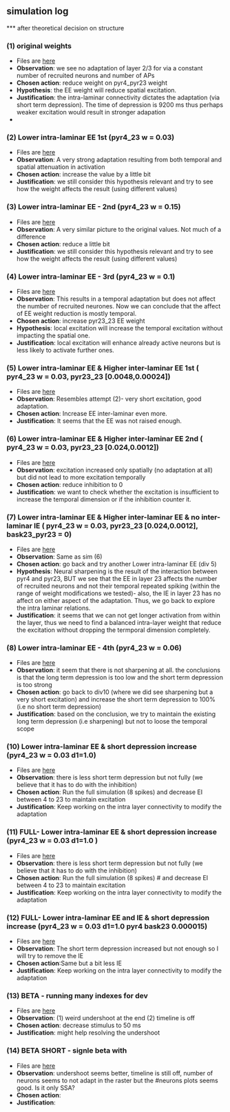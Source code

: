 ## simulation log

*** after theoretical decision on structure

### (1) original weights
- Files are [here](../output_file/pyr4_23_orig)
- __Observation__: we see no adaptation of layer 2/3 for via a constant number of recruited neurons and number of APs
- __Chosen action__: reduce weight on pyr4_pyr23 weight
- __Hypothesis__: the EE weight will reduce spatial excitation.
- __Justification__: the intra-laminar connectivity dictates the adaptation (via short term depression). The time of depression is 9200 ms thus perhaps weaker excitation would result in stronger adapation
-

### (2) Lower intra-laminar EE 1st (pyr4_23 w = 0.03)
- Files are [here](../output_file/pyr4_23_div10)
- __Observation__: A very strong adaptation resulting from both temporal and spatial attenuation in activation
- __Chosen action__: increase the value by a little bit
- __Justification__: we still consider this hypothesis relevant and try to see how the weight affects the result (using different values)

### (3) Lower intra-laminar EE - 2nd (pyr4_23 w = 0.15)
- Files are [here](../output_file/pyr4_23_div2)
- __Observation__: A very similar picture to the original values. Not much of a difference
- __Chosen action__: reduce a little bit
- __Justification__: we still consider this hypothesis relevant and try to see how the weight affects the result (using different values)

### (4) Lower intra-laminar EE - 3rd  (pyr4_23 w = 0.1)
- Files are [here](../output_file/pyr4_23_div3)
- __Observation__: This results in a temporal adaptation but does not affect the number of recruited neurones. Now we can conclude that the affect of EE weight reduction is mostly temporal.
- __Chosen action__: increase pyr23_23 EE weight
- __Hypothesis__: local excitation will increase the temporal excitation without impacting the spatial one.
- __Justification__: local excitation will enhance already active neurons but is less likely to activate further ones.

### (5) Lower intra-laminar EE & Higher inter-laminar EE 1st ( pyr4_23 w = 0.03, pyr23_23  [0.0048,0.00024])
- Files are [here](../output_file/pyr4_23_div10_pyr23_23_double)
- __Observation__: Resembles attempt (2)- very short excitation, good adaptation.
- __Chosen action__: Increase EE inter-laminar even more.
- __Justification__:  It seems that the EE was not raised enough.


### (6) Lower intra-laminar EE & Higher inter-laminar EE 2nd ( pyr4_23 w = 0.03, pyr23_23  [0.024,0.0012])
- Files are [here](../output_file/pyr4_23_div10_pyr23_23_mult10)
- __Observation__: excitation increased only spatially (no adaptation at all) but did not lead to more excitation temporally
- __Chosen action__: reduce inhibition to 0
- __Justification__: we want to check whether the excitation is insufficient to increase the temporal dimension or if the inhibition counter it.

### (7) Lower intra-laminar EE & Higher inter-laminar EE & no inter-laminar IE ( pyr4_23 w = 0.03, pyr23_23  [0.024,0.0012], bask23_pyr23 = 0)
- Files are [here](../output_file/pyr4_23_div10_pyr23_23_mul10_bask23_pyr23_0)
- __Observation__: Same as sim (6)
- __Chosen action__: go back and try another Lower intra-laminar EE (div 5)
- __Hypothesis__: Neural sharpening is the result of the interaction between pyr4 and pyr23, BUT we see that the EE in layer 23 affects the number of recruited neurons and not their temporal repeated spiking (within the range of weight modifications we tested)- also, the IE in layer 23 has no affect on either aspect of the adaptation. Thus, we go back to explore the intra laminar relations.
- __Justification__: it seems that we can not get longer activation from within the layer, thus we need to find a balanced intra-layer weight that reduce the excitation without dropping the termporal dimension completely.


### (8) Lower intra-laminar EE - 4th  (pyr4_23 w = 0.06)
- Files are [here](../output_file/pyr4_23_div3)
- __Observation__: it seem that there is not sharpening at all. the conclusions is that the long term depression is too low and the short term depression is too strong
- __Chosen action__: go back to div10 (where we did see sharpening but a very short excitation) and increase the short term depression to 100% (i.e no short term depression)
- __Justification__: based on the conclusion, we try to maintain the existing long term depression (i.e sharpening) but not to loose the temporal scope



### (10) Lower intra-laminar EE & short depression increase  (pyr4_23 w = 0.03 d1=1.0)
- Files are [here](../output_file/pyr4_23_div10_D1_1)
- __Observation__: there is less short term depression but not fully (we believe that it has to do with the inhibition)
- __Chosen action__: Run the full simulation (8 spikes) and decrease EI between 4 to 23 to maintain excitation
- __Justification__: Keep working on the intra layer connectivity to modify the adaptation


### (11) FULL- Lower intra-laminar EE  & short depression increase  (pyr4_23 w = 0.03 d1=1.0  )
- Files are [here](../output_file/pyr4_23_div10_D1_1_full)
- __Observation__: there is less short term depression but not fully (we believe that it has to do with the inhibition)
- __Chosen action__: Run the full simulation (8 spikes) # and decrease EI between 4 to 23 to maintain excitation
- __Justification__: Keep working on the intra layer connectivity to modify the adaptation


### (12) FULL- Lower intra-laminar EE and IE  & short depression increase  (pyr4_23 w = 0.03 d1=1.0  pyr4 bask23  0.000015)
- Files are [here](../output_file/pyr4_23_div10_pyr4_bask23_div_10_d1_1)
- __Observation__: The short term depression increased but not enough so I will try to remove the IE
- __Chosen action__:Same but a bit less IE
- __Justification__: Keep working on the intra layer connectivity to modify the adaptation


### (13) BETA - running many indexes for dev
- Files are [here](../output_file/output_files/random_run_beta_model)
- __Observation__: (1) weird undershoot at the end (2) timeline is off
- __Chosen action__: decrease stimulus to 50 ms
- __Justification__: might help resolving the undershoot


### (14) BETA SHORT - signle beta with
- Files are [here](../output_file/output_files/random_run_beta_model)
- __Observation__: undershoot seems better, timeline is still off, number of neurons seems to not adapt in the raster but the #neurons plots seems good. Is it only SSA?
- __Chosen action__:
- __Justification__:
